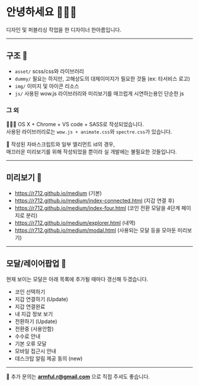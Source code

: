 # 안녕하세요 🙋🏻‍♂️
디자인 및 퍼블리싱 작업을 한 디자이너 한아름입니다.

-----

## 구조 👀
- `asset/` scss/css와 라이브러리
- `dummy/` 필요는 하지만, 고해상도의 대체이미지가 필요한 것들 (ex: 타서비스 로고)
- `img/` 이미지 및 아이콘 리소스
- `js/` 사용된 wow.js 라이브러리와 미리보기를 매끄럽게 시연하는용인 단순한 js

### 그 외
👩🏻‍💻 OS X + Chrome + VS code + SASS로 작성되었습니다.  
사용된 라이브러리로는 `wow.js + animate.css`와 `spectre.css`가 있습니다.

📌
작성된 자바스크립트와 일부 엘리먼트 id의 경우,  
매끄러운 미리보기를 위해 작성되었을 뿐이라 실 개발에는 불필요한 것들입니다.

-----

## 미리보기 🔗
- https://r712.github.io/medium (기본)
- https://r712.github.io/medium/index-connected.html (지갑 연결 후)
- https://r712.github.io/medium/index-four.html (코인 전환 모달을 4단계 페이지로 분리)
- https://r712.github.io/medium/explorer.html (내역)
- https://r712.github.io/medium/modal.html (사용되는 모달 등을 모아둔 미리보기)

-----

## 모달/레이어팝업 💬
현재 보이는 모달은 아래 목록에 추가될 때마다 갱신해 두겠습니다.

- 코인 선택하기
- 지갑 연결하기 (Update)
- 지갑 연결완료
- 내 지갑 정보 보기
- 전환하기 (Update)
- 전환중 (사용안함)
- 수수료 안내
- 기본 오류 모달
- 모바일 접근시 안내
- 데스크탑 알림 제공 동의 (new)

-----

📮
추가 문의는 **armful.r@gmail.com** 으로 직접 주셔도 좋습니다.
